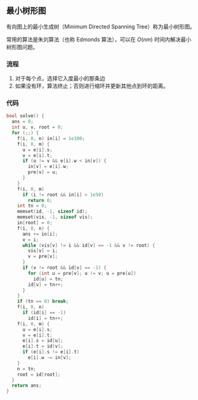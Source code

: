 ## 最小树形图

有向图上的最小生成树（Minimum Directed Spanning Tree）称为最小树形图。

常用的算法是朱刘算法（也称 Edmonds 算法），可以在 $O(nm)$ 时间内解决最小树形图问题。

### 流程

1.  对于每个点，选择它入度最小的那条边
2.  如果没有环，算法终止；否则进行缩环并更新其他点到环的距离。

### 代码

```c++
bool solve() {
  ans = 0;
  int u, v, root = 0;
  for (;;) {
    f(i, 0, n) in[i] = 1e100;
    f(i, 0, m) {
      u = e[i].s;
      v = e[i].t;
      if (u != v && e[i].w < in[v]) {
        in[v] = e[i].w;
        pre[v] = u;
      }
    }
    f(i, 0, m)
      if (i != root && in[i] > 1e50)
        return 0;
    int tn = 0;
    memset(id, -1, sizeof id);
    memset(vis, -1, sizeof vis);
    in[root] = 0;
    f(i, 0, n) {
      ans += in[i];
      v = i;
      while (vis[v] != i && id[v] == -1 && v != root) {
        vis[v] = i;
        v = pre[v];
      }
      if (v != root && id[v] == -1) {
        for (int u = pre[v]; u != v; u = pre[u])
          id[u] = tn;
        id[v] = tn++;
      }
    }
    if (tn == 0) break;
    f(i, 0, n)
      if (id[i] == -1)
        id[i] = tn++;
    f(i, 0, m) {
      u = e[i].s;
      v = e[i].t;
      e[i].s = id[u];
      e[i].t = id[v];
      if (e[i].s != e[i].t)
        e[i].w -= in[v];
    }
    n = tn;
    root = id[root];
  }
  return ans;
}
```
